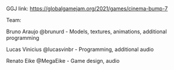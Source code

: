 GGJ link: https://globalgamejam.org/2021/games/cinema-bump-7

Team:

Bruno Araujo @brunurd - Models, textures, animations, additional programming

Lucas Vinicius @lucasvinbr - Programming, additional audio

Renato Eike @MegaEike - Game design, audio

